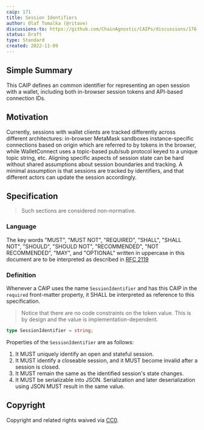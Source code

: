 ```yaml
---
caip: 171
title: Session Identifiers
author: Olaf Tomalka (@ritave)
discussions-to: https://github.com/ChainAgnostic/CAIPs/discussions/176
status: Draft
type: Standard
created: 2022-11-09
---
```


## Simple Summary

This CAIP defines an common identifier for representing an open session with a
wallet, including both in-browser session tokens and API-based connection IDs.

## Motivation

Currently, sessions with wallet clients are tracked differently across different
architectures: in-browser MetaMask sandboxes instance-specific connections based
on origin which are referred to by tokens in the browser, while WalletConnect
uses a topic-based pub/sub protocol keyed to a unique topic string, etc.
Aligning specific aspects of session state can be hard without shared
assumptions about session boundaries and tracking. A minimal assumption is that
sessions are tracked by identifiers, and that different actors can update the
session accordingly.

## Specification

> Such sections are considered non-normative.

### Language

The key words "MUST", "MUST NOT", "REQUIRED", "SHALL", "SHALL NOT", "SHOULD",
"SHOULD NOT", "RECOMMENDED", "NOT RECOMMENDED", "MAY", and "OPTIONAL" written in
uppercase in this document are to be interpreted as described in [RFC
2119](https://www.ietf.org/rfc/rfc2119.txt)

### Definition

Whenever a CAIP uses the name `SessionIdentifier` and has this CAIP in the
`required` front-matter property, it SHALL be interpreted as reference to this
specification.

> Notice that there are no code constraints on the token value. This is by
> design and the value is implementation-dependent.

```typescript
type SessionIdentifier = string;
```

Properties of the `SessionIdentifier` are as follows:
1. It MUST uniquely identify an open and stateful session. 
2. It MUST identify a closeable session, and it MUST become invalid
   after a session is closed.
3. It MUST remain the same as the identified session's state changes.
4. It MUST be serializable into JSON. Serialization and later deserialization using
JSON MUST result in the same value.

## Copyright

Copyright and related rights waived via
[CC0](https://creativecommons.org/publicdomain/zero/1.0/).
